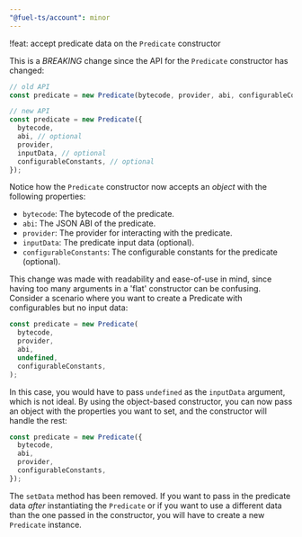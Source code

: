 ```yaml
---
"@fuel-ts/account": minor
---
```


!feat: accept predicate data on the `Predicate` constructor

This is a _BREAKING_ change since the API for the `Predicate` constructor has changed:

```ts
// old API
const predicate = new Predicate(bytecode, provider, abi, configurableConstants);

// new API
const predicate = new Predicate({
  bytecode,
  abi, // optional
  provider,
  inputData, // optional
  configurableConstants, // optional
});
```

Notice how the `Predicate` constructor now accepts an _object_ with the following properties:

- `bytecode`: The bytecode of the predicate.
- `abi`: The JSON ABI of the predicate.
- `provider`: The provider for interacting with the predicate.
- `inputData`: The predicate input data (optional).
- `configurableConstants`: The configurable constants for the predicate (optional).

This change was made with readability and ease-of-use in mind, since having too many arguments in a 'flat' constructor can be confusing. Consider a scenario where you want to create a Predicate with configurables but no input data:

```ts
const predicate = new Predicate(
  bytecode,
  provider,
  abi,
  undefined,
  configurableConstants,
);
```

In this case, you would have to pass `undefined` as the `inputData` argument, which is not ideal. By using the object-based constructor, you can now pass an object with the properties you want to set, and the constructor will handle the rest:

```ts
const predicate = new Predicate({
  bytecode,
  abi,
  provider,
  configurableConstants,
});
```

The `setData` method has been removed. If you want to pass in the predicate data _after_ instantiating the `Predicate` or if you want to use a different data than the one passed in the constructor, you will have to create a new `Predicate` instance.
